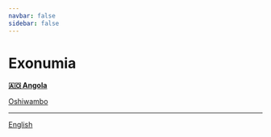 ```yaml
---
navbar: false
sidebar: false
---
```


# Exonumia

**[🇦🇴 Angola](/ago/)**

[Oshiwambo](/ago/ng/)

---

[English](/int/en/)